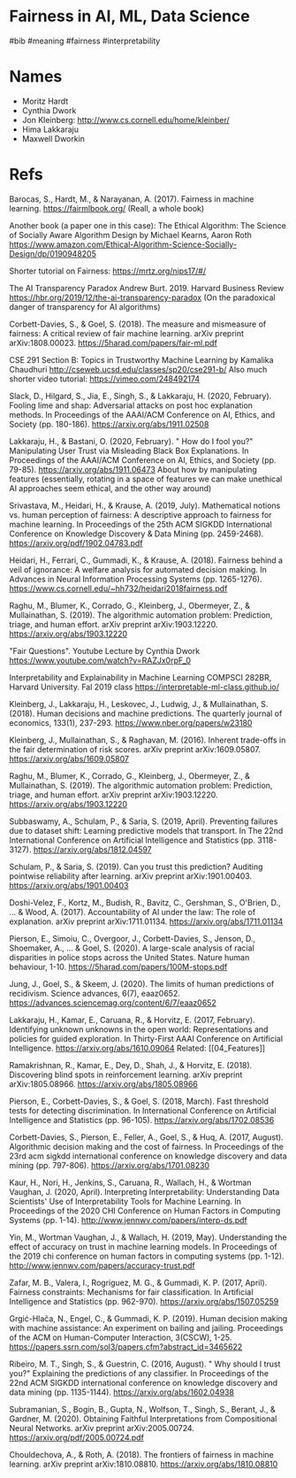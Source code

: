 # Fairness in AI, ML, Data Science

#bib #meaning #fairness #interpretability

# Names

* Moritz Hardt
* Cynthia Dwork
* Jon Kleinberg: http://www.cs.cornell.edu/home/kleinber/
* Hima Lakkaraju
* Maxwell Dworkin

# Refs

Barocas, S., Hardt, M., & Narayanan, A. (2017). Fairness in machine learning.
https://fairmlbook.org/
(Reall, a whole book)

Another book (a paper one in this case):
The Ethical Algorithm: The Science of Socially Aware Algorithm Design
by Michael Kearns, Aaron Roth
https://www.amazon.com/Ethical-Algorithm-Science-Socially-Design/dp/0190948205

Shorter tutorial on Fairness:
https://mrtz.org/nips17/#/

The AI Transparency Paradox
Andrew Burt. 2019. Harvard Business Review
https://hbr.org/2019/12/the-ai-transparency-paradox
(On the paradoxical danger of transparency for AI algorithms)

Corbett-Davies, S., & Goel, S. (2018). The measure and mismeasure of fairness: A critical review of fair machine learning. arXiv preprint arXiv:1808.00023.
https://5harad.com/papers/fair-ml.pdf

CSE 291 Section B: Topics in Trustworthy Machine Learning
by Kamalika Chaudhuri
http://cseweb.ucsd.edu/classes/sp20/cse291-b/
Also much shorter video tutorial:
https://vimeo.com/248492174

Slack, D., Hilgard, S., Jia, E., Singh, S., & Lakkaraju, H. (2020, February). Fooling lime and shap: Adversarial attacks on post hoc explanation methods. In Proceedings of the AAAI/ACM Conference on AI, Ethics, and Society (pp. 180-186).
https://arxiv.org/abs/1911.02508

Lakkaraju, H., & Bastani, O. (2020, February). " How do I fool you?" Manipulating User Trust via Misleading Black Box Explanations. In Proceedings of the AAAI/ACM Conference on AI, Ethics, and Society (pp. 79-85).
https://arxiv.org/abs/1911.06473
About how by manipulating features (essentially, rotating in a space of features we can make unethical AI approaches seem ethical, and the other way around)

Srivastava, M., Heidari, H., & Krause, A. (2019, July). Mathematical notions vs. human perception of fairness: A descriptive approach to fairness for machine learning. In Proceedings of the 25th ACM SIGKDD International Conference on Knowledge Discovery & Data Mining (pp. 2459-2468).
https://arxiv.org/pdf/1902.04783.pdf

Heidari, H., Ferrari, C., Gummadi, K., & Krause, A. (2018). Fairness behind a veil of ignorance: A welfare analysis for automated decision making. In Advances in Neural Information Processing Systems (pp. 1265-1276).
https://www.cs.cornell.edu/~hh732/heidari2018fairness.pdf

Raghu, M., Blumer, K., Corrado, G., Kleinberg, J., Obermeyer, Z., & Mullainathan, S. (2019). The algorithmic automation problem: Prediction, triage, and human effort. arXiv preprint arXiv:1903.12220.
https://arxiv.org/abs/1903.12220

"Fair Questions". Youtube Lecture by Cynthia Dwork
https://www.youtube.com/watch?v=RAZJx0rpF_0

Interpretability and Explainability in Machine Learning
COMPSCI 282BR, Harvard University. Fal 2019 class
https://interpretable-ml-class.github.io/

Kleinberg, J., Lakkaraju, H., Leskovec, J., Ludwig, J., & Mullainathan, S. (2018). Human decisions and machine predictions. The quarterly journal of economics, 133(1), 237-293.
https://www.nber.org/papers/w23180

Kleinberg, J., Mullainathan, S., & Raghavan, M. (2016). Inherent trade-offs in the fair determination of risk scores. arXiv preprint arXiv:1609.05807.
https://arxiv.org/abs/1609.05807

Raghu, M., Blumer, K., Corrado, G., Kleinberg, J., Obermeyer, Z., & Mullainathan, S. (2019). The algorithmic automation problem: Prediction, triage, and human effort. arXiv preprint arXiv:1903.12220.
https://arxiv.org/abs/1903.12220

Subbaswamy, A., Schulam, P., & Saria, S. (2019, April). Preventing failures due to dataset shift: Learning predictive models that transport. In The 22nd International Conference on Artificial Intelligence and Statistics (pp. 3118-3127).
https://arxiv.org/abs/1812.04597

Schulam, P., & Saria, S. (2019). Can you trust this prediction? Auditing pointwise reliability after learning. arXiv preprint arXiv:1901.00403.
https://arxiv.org/abs/1901.00403

Doshi-Velez, F., Kortz, M., Budish, R., Bavitz, C., Gershman, S., O'Brien, D., ... & Wood, A. (2017). Accountability of AI under the law: The role of explanation. arXiv preprint arXiv:1711.01134.
https://arxiv.org/abs/1711.01134

Pierson, E., Simoiu, C., Overgoor, J., Corbett-Davies, S., Jenson, D., Shoemaker, A., ... & Goel, S. (2020). A large-scale analysis of racial disparities in police stops across the United States. Nature human behaviour, 1-10.
https://5harad.com/papers/100M-stops.pdf

Jung, J., Goel, S., & Skeem, J. (2020). The limits of human predictions of recidivism. Science advances, 6(7), eaaz0652.
https://advances.sciencemag.org/content/6/7/eaaz0652

Lakkaraju, H., Kamar, E., Caruana, R., & Horvitz, E. (2017, February). Identifying unknown unknowns in the open world: Representations and policies for guided exploration. In Thirty-First AAAI Conference on Artificial Intelligence.
https://arxiv.org/abs/1610.09064
Related: [[04_Features]]

Ramakrishnan, R., Kamar, E., Dey, D., Shah, J., & Horvitz, E. (2018). Discovering blind spots in reinforcement learning. arXiv preprint arXiv:1805.08966.
https://arxiv.org/abs/1805.08966

Pierson, E., Corbett-Davies, S., & Goel, S. (2018, March). Fast threshold tests for detecting discrimination. In International Conference on Artificial Intelligence and Statistics (pp. 96-105).
https://arxiv.org/abs/1702.08536

Corbett-Davies, S., Pierson, E., Feller, A., Goel, S., & Huq, A. (2017, August). Algorithmic decision making and the cost of fairness. In Proceedings of the 23rd acm sigkdd international conference on knowledge discovery and data mining (pp. 797-806).
https://arxiv.org/abs/1701.08230

Kaur, H., Nori, H., Jenkins, S., Caruana, R., Wallach, H., & Wortman Vaughan, J. (2020, April). Interpreting Interpretability: Understanding Data Scientists' Use of Interpretability Tools for Machine Learning. In Proceedings of the 2020 CHI Conference on Human Factors in Computing Systems (pp. 1-14).
http://www.jennwv.com/papers/interp-ds.pdf

Yin, M., Wortman Vaughan, J., & Wallach, H. (2019, May). Understanding the effect of accuracy on trust in machine learning models. In Proceedings of the 2019 chi conference on human factors in computing systems (pp. 1-12).
http://www.jennwv.com/papers/accuracy-trust.pdf

Zafar, M. B., Valera, I., Rogriguez, M. G., & Gummadi, K. P. (2017, April). Fairness constraints: Mechanisms for fair classification. In Artificial Intelligence and Statistics (pp. 962-970).
https://arxiv.org/abs/1507.05259

Grgić-Hlača, N., Engel, C., & Gummadi, K. P. (2019). Human decision making with machine assistance: An experiment on bailing and jailing. Proceedings of the ACM on Human-Computer Interaction, 3(CSCW), 1-25.
https://papers.ssrn.com/sol3/papers.cfm?abstract_id=3465622

Ribeiro, M. T., Singh, S., & Guestrin, C. (2016, August). " Why should I trust you?" Explaining the predictions of any classifier. In Proceedings of the 22nd ACM SIGKDD international conference on knowledge discovery and data mining (pp. 1135-1144).
https://arxiv.org/abs/1602.04938

Subramanian, S., Bogin, B., Gupta, N., Wolfson, T., Singh, S., Berant, J., & Gardner, M. (2020). Obtaining Faithful Interpretations from Compositional Neural Networks. arXiv preprint arXiv:2005.00724.
https://arxiv.org/pdf/2005.00724.pdf

Chouldechova, A., & Roth, A. (2018). The frontiers of fairness in machine learning. arXiv preprint arXiv:1810.08810.
https://arxiv.org/abs/1810.08810